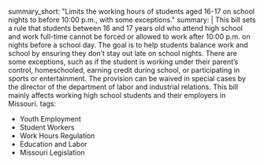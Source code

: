 summary_short: "Limits the working hours of students aged 16-17 on school nights to before 10:00 p.m., with some exceptions."
summary: |
  This bill sets a rule that students between 16 and 17 years old who attend high school and work full-time cannot be forced or allowed to work after 10:00 p.m. on nights before a school day. The goal is to help students balance work and school by ensuring they don’t stay out late on school nights. There are some exceptions, such as if the student is working under their parent’s control, homeschooled, earning credit during school, or participating in sports or entertainment. The provision can be waived in special cases by the director of the department of labor and industrial relations. This bill mainly affects working high school students and their employers in Missouri.
tags:
  - Youth Employment
  - Student Workers
  - Work Hours Regulation
  - Education and Labor
  - Missouri Legislation
